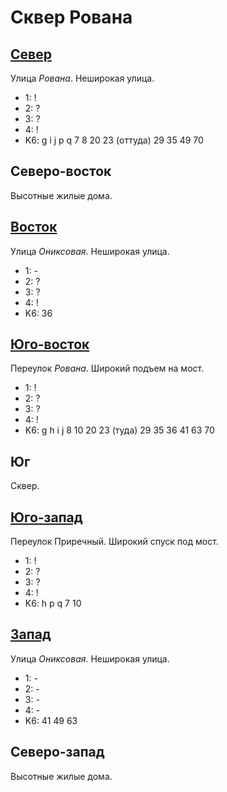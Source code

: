 # Сквер Рована

## [Север](./520105.md)

Улица *Рована*.
Неширокая улица.

* 1:    !
* 2:    ?
* 3:    ?
* 4:    !
* K6:   g   i   j   p   q
        7   8   20  23 (оттуда) 29  35  49  70

## Северо-восток

Высотные жилые дома.

## [Восток](./530110.md)

Улица *Ониксовая*.
Неширокая улица.

* 1:    -
* 2:    ?
* 3:    ?
* 4:    !
* K6:   36

## [Юго-восток](./525115.md)

Переулок *Рована*.
Широкий подъем на мост.

* 1:    !
* 2:    ?
* 3:    ?
* 4:    !
* K6:   g   h   i   j
        8   10  20  23 (туда)   29  35  36  41  63  70

## Юг

Сквер.

## [Юго-запад](./517115.md)

Переулок Приречный.
Широкий спуск под мост.

* 1:    !
* 2:    ?
* 3:    ?
* 4:    !
* K6:   h   p   q
        7   10

## [Запад](./515110.md)

Улица *Ониксовая*.
Неширокая улица.

* 1:    -
* 2:    -
* 3:    -
* 4:    -
* K6:   41  49  63

## Северо-запад

Высотные жилые дома.
